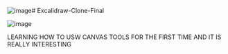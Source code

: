 ![image](https://github.com/wambexper/Excalidraw-Clone-Final/assets/118281574/78c151c7-286e-48b0-ac30-b1542d034ba4)# Excalidraw-Clone-Final

![image](https://github.com/wambexper/Excalidraw-Clone-Final/assets/118281574/6ea493e6-d1c3-4788-9d5b-d5af7c76ae6f)

LEARNING HOW TO USW CANVAS TOOLS FOR THE FIRST TIME AND IT IS REALLY INTERESTING
